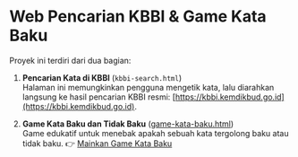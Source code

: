 # Web Pencarian KBBI & Game Kata Baku

Proyek ini terdiri dari dua bagian:

1. **Pencarian Kata di KBBI** (`kbbi-search.html`)  
   Halaman ini memungkinkan pengguna mengetik kata, lalu diarahkan langsung ke hasil pencarian KBBI resmi: [https://kbbi.kemdikbud.go.id](https://kbbi.kemdikbud.go.id).

2. **Game Kata Baku dan Tidak Baku** ([game-kata-baku.html](game-kata-baku.html))  
   Game edukatif untuk menebak apakah sebuah kata tergolong baku atau tidak baku.
   👉 [Mainkan Game Kata Baku](game-kata-baku.html)


